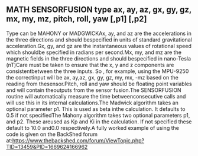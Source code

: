 ## MATH SENSORFUSION type ax, ay, az, gx, gy, gz, mx, my, mz, pitch, roll, yaw [,p1] [,p2]

Type can be MAHONY or MADGWICKAx, ay, and az are the accelerations in the three directions and should bespecified in units of standard gravitational acceleration.Gx, gy, and gz are the instantaneous values of rotational speed which shouldbe specified in radians per second.Mx, my, and mz are the magnetic fields in the three directions and should bespecified in nano-Tesla (nT)Care must be taken to ensure that the x, y and z components are consistentbetween the three inputs. So , for example, using the MPU-9250 the correctinput will be ax, ay,az, gx, gy, gz, my, mx, -mz based on the reading from thesensor.Pitch, roll and yaw should be floating point variables and will contain theoutputs from the sensor fusion.The SENSORFUSION routine will automatically measure the time betweenconsecutive calls and will use this in its internal calculations.The Madwick algorithm takes an optional parameter p1. This is used as beta inthe calculation. It defaults to 0.5 if not specifiedThe Mahony algorithm takes two optional parameters p1, and p2. These areused as Kp and Ki in the calculation. If not specified these default to 10.0 and0.0 respectively.A fully worked example of using the code is given on the BackShed forum at:https://www.thebackshed.com/forum/ViewTopic.php?TID=13459&PID=166962#166962